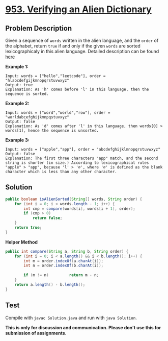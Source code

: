 # [953. Verifying an Alien Dictionary][title]

## Problem Description

Given a sequence of `words` written in the alien language, and the `order` of the alphabet, return `true` if and only if the given `words` are sorted lexicographicaly in this alien language. Detailed description can be found [here][title]

**Example 1:**

```
Input: words = ["hello","leetcode"], order = "hlabcdefgijkmnopqrstuvwxyz"
Output: true
Explanation: As 'h' comes before 'l' in this language, then the sequence is sorted.
```

**Example 2:**

```
Input: words = ["word","world","row"], order = "worldabcefghijkmnpqstuvxyz"
Output: false
Explanation: As 'd' comes after 'l' in this language, then words[0] > words[1], hence the sequence is unsorted.
```

**Example 3:**

```
Input: words = ["apple","app"], order = "abcdefghijklmnopqrstuvwxyz"
Output: false
Explanation: The first three characters "app" match, and the second string is shorter (in size.) According to lexicographical rules "apple" > "app", because 'l' > '∅', where '∅' is defined as the blank character which is less than any other character.
```

## Solution


```java
public boolean isAlienSorted(String[] words, String order) {
    for (int i = 0; i < words.length - 1; i++) {
        int cmp = compare(words[i], words[i + 1], order);
        if (cmp > 0)
            return false;
    }
    return true;
}
```

**Helper Method**
```java
public int compare(String a, String b, String order) {
    for (int i = 0; i < a.length() && i < b.length(); i++) {
        int m = order.indexOf(a.charAt(i));
        int n = order.indexOf(b.charAt(i));
        
        if (m != n)         return m - n;
    }
    return a.length() - b.length();
}
```

## Test

Compile with `javac Solution.java` and run with `java Solution`.


**This is only for discussion and communication. Please don't use this for submission of assignments.**

[title]: https://leetcode.com/problems/verifying-an-alien-dictionary/